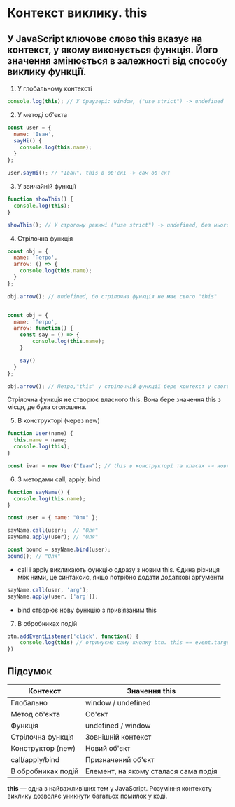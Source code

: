 # Контекст виклику. this
## У JavaScript ключове слово this вказує на контекст, у якому виконується функція. Його значення змінюється в залежності від способу виклику функції.

1. У глобальному контексті
```js
console.log(this); // У браузері: window, ("use strict") -> undefined
```

2. У методі об'єкта
```js
const user = {
  name: 'Іван',
  sayHi() {
    console.log(this.name); 
  }
};

user.sayHi(); // "Іван". this в об'єкі -> сам об'єкт
```

3. У звичайній функції
```js
function showThis() {
  console.log(this);
}

showThis(); // У строгому режимі ("use strict") -> undefined, без нього -> window
```

4. Стрілочна функція
```js
const obj = {
  name: 'Петро',
  arrow: () => {
    console.log(this.name);
  }
};

obj.arrow(); // undefined, бо стрілочна функція не має свого "this"


const obj = {
  name: 'Петро',
  arrow: function() {
    const say = () => {
        console.log(this.name);
    }

    say()
  }
};

obj.arrow(); // Петро,"this" у стрілочній функції бере контекст у свого батька
```
Стрілочна функція не створює власного this. Вона бере значення this з місця, де була оголошена.

5. В конструкторі (через new)
```js
function User(name) {
  this.name = name;
  console.log(this);
}

const ivan = new User("Іван"); // this в конструкторі та класах -> новий об'єкт ivan
```

6. З методами call, apply, bind
```js
function sayName() {
  console.log(this.name);
}

const user = { name: "Оля" };

sayName.call(user);  // "Оля"
sayName.apply(user); // "Оля"

const bound = sayName.bind(user);
bound(); // "Оля"
```

- call і apply викликають функцію одразу з новим this.
Єдина різниця між ними, це синтаксис, якщо потрібно додати додаткові аргументи
```js
sayName.call(user, 'arg');
sayName.apply(user, ['arg']);
```
- bind створює нову функцію з привʼязаним this

7. В обробниках подій
```js
btn.addEventListener('click', function() {
    console.log(this) // отримуємо саму кнопку btn. this == event.target
})
```


## Підсумок

| Контекст | Значення this |
|-------------|-------------|
| Глобально     | window / undefined     |
| Метод об'єкта     | Об'єкт     |
| Функція     | undefined / window     |
| Стрілочна функція     | Зовнішній контекст     |
| Конструктор (new)     | Новий об'єкт     |
| call/apply/bind     | Призначений об'єкт     |
| В обробниках подій     | Елемент, на якому сталася сама подія     |

**this** — одна з найважливіших тем у JavaScript. Розуміння контексту виклику дозволяє уникнути багатьох помилок у коді.